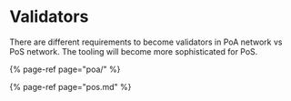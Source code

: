 # Validators

There are different requirements to become validators in PoA network vs PoS network. The tooling will become more sophisticated for PoS.

{% page-ref page="poa/" %}

{% page-ref page="pos.md" %}





